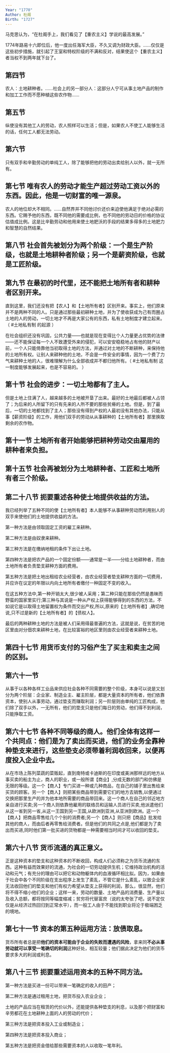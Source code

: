 ```yaml
---
Year: "1770"
Author: 杜阁
Birth: "1727"
---
```

马克思认为，“在杜阁手上，我们看见了【重农主义】学说的最高发展。”

1774年路易十六即位后，他一度出任海军大臣，不久又调为财政大臣。……仅仅是这些初步措施，就引起了王室和特权阶级的不满和反对，结果使这个【重农主义】者当权不到两年就下台了。

## 第四节

农人：土地耕种者。……社会上的另一部分人：这部分人宁可从事土地产品的制作和加工工作而不愿种植这些农作物……

## 第五节

纵使没有其他工人的劳动，农人照样可以生活；但是，如果农人不使工人能够生活的话，任何工人都无法劳动。

## 第六节

只有双手和辛勤劳动的单纯工人，除了能够把他的劳动出卖给别人以外，就一无所有。

## 第七节 唯有农人的劳动才能生产超过劳动工资以外的东西。因此，他是一切财富的唯一源泉。

农人的地位却大不相同。……自然界并不同他讨价还价来迫使他满足于绝对必需的东西。它赐予他的东西，既不同他的需要成比例，也不同他的劳动日的价格的协议估值成比例。这是比辛勤劳动和他用来使土地肥沃的手段的结果多得多的土地肥力和智慧的自然结果。

## 第八节 社会首先被划分为两个阶级：一个是生产阶级，也就是土地耕种者阶级；另一个是薪资阶级，也就是工匠阶级。

## 第九节 在最初的时代里，还不能把土地所有者和耕种者区别开来。

直到这里，我们还没有把【农人】和【土地所有者】区别开来。事实上，他们原来并不是两种不同的人。只是通过那些最初耕种土地，并为了使收获成为己有而圈占土地的人的劳动，一切土地才不再是大家公有的东西，私有土地制度才建立起来。（ #土地私有制 的起源 ）

在社会组织还没有巩固，公共力量——也就是现在变得比个人力量更占优势的法律——还不能保证每一个人不致遭受外来的侵犯，可以安安稳稳地占有他的财产以前，一个人只能倚靠他当初取得土地的方法，并通过对土地的不断耕种，来保持他的土地所有权。让别人来耕种他的土地，不会是一件安全的事情，因为一个费了力气来耕种土地的人，很难理解为什么全部收成并不都归他所有。（ #土地私有制 这一制度能够发展起来，也是不容易的。 ）

## 第十节 社会的进步：一切土地都有了主人。

但是土地上住满了人，越来越多的土地被开垦了出来。最好的土地最后都被人占领了；为后来的人所留下的只有先来的人所不要的那些贫瘠的土地。但是，到了最后，一切的土地都找到了主人；那些没有得到产权的人最初没有其他办法，只能从事【薪资阶级】的工作，用他们双手的劳动从从事耕种的【土地所有者】那里换取剩余的农作物。

## 第十一节 土地所有者开始能够把耕种劳动交由雇用的耕种者来负担。

## 第十五节 社会再被划分为土地耕种者、工匠和土地所有者三个阶级。

## 第二十八节 扼要重述各种使土地提供收益的方法。

我已经列举了五种不同的使【土地所有者】本人能够不从事耕种劳动而利用别人的双手来使他们的土地提供收益的方法。

第一种方法是由领取固定工资的雇工来耕种。

第二种方法是由奴隶来耕种。

第三种方法是在缴纳地租的条件下出让土地。

第四种方法是把农产品的一个固定份额——通常是一半——分给土地耕种者，而由土地所有者负责垫支耕种方面的费用。

第五种方法是把土地出租给农业经营者，由农业经营者垫支耕种方面的一切费用，并应许在议定的年限以内向土地所有者缴付一种固定不变的收入。

在这五种方法中,第一种开销太大,很少被人采用；第二种只能在那些仍然是愚昧而野蛮的国家里实行;第三种与其说是一种从产权上获得能够得到的东西的方法，不如说它是以取得土地留置权为条件而交出产权,所以,原来的【土地所有者】,确切地说,只不过是新的【土地所有者】的【债权人】。

最后的两种耕种土地的方法是被人们采用得最普遍的方法，这就是说，在贫苦的地区里由对分佃农来耕种土地，在比较富裕的地区里则由农业经营者来耕种土地。

## 第四十七节 用货币支付的习俗产生了买主和卖主之间的区别。

## 第六十一节

从事于以各种各样工业品来供应社会各种不同需要的整个阶级，本身可以说是又划分为两个阶层：企业家、制造业主、雇主阶层，都是大量资本的所有者，他们依靠资本，使别人从事劳动，通过垫支而赚取利润；另一阶层则由单纯的工匠构成，他们除了双手以外，一无所有，他们的垫支只是他们每日的劳动，他们得不到利润，只能挣取工资。

## 第六十七节 各种不同等级的商人。他们全体有这样一个共同点：他们是为了卖出而买进，他们的业务全靠种种垫支来进行，这些垫支必须带着利润收回来，以便再度投入企业中去。

从在市场上陈列菜蔬的菜贩起，直到南特或卡迪斯的在印度或美洲那样远的地方从事买卖的船主为止，商人的职业，或一般所谓【商业】,分成无数的部门和仿佛是无限的等级。这一个【商人】专门买进一种或几种商品，在自己的铺子里出售给来买货的顾客。另一个【商人】则把某些商品带到需要它们的地方去销售,以便通过交换把那里生产的并为他本地所需要的商品带回来。这一个商人在自己的邻近地方亲自进行买卖;另一个商人则依靠他雇用的联络员和运输人员进行买卖,他派遣他们从这一省到另一省,从这一王国到另一王国,从欧洲到亚洲,从亚洲到欧洲。这一个【商人】把商品零售给几个个别的消费者;另一个【商人】则只把【商品】批发给其他的商人，而由后者再零售给消费者。但是他们的共同之点是,他们都是为了卖出而买进,同时他们第一批买进的货物都是一种需要相当时间才可以收回的垫支。

## 第六十八节 货币流通的真正意义。

正是这种资本的垫支和这种资本的不断收回，构成人们必须称之为货币流通的东西。这种有益而效果好的流通，为社会的一切劳动提供生机；它维持政治机构的活动和元气；有充分的理由可以把它和动物躯体内的血液循环相比拟。因为，如果由于社会中各个不同阶级在支出程序上发生了紊乱，不管它是什么紊乱，以致企业家无法收回他们的垫支和他们有权力希望从垫支上获得的利润，那么，很显然，他们将不得不缩小他们的企业；这样一来，劳动的数量、土地产品的消费量、生产量以及收入总额，都将按同等幅度缩减；贫穷将代替富庶（说的太夸张了吧，说不定仅仅是从经济过热回归到正常水平），而一般工人由于不能找到职业将沦于极端困乏的境地。

## 第七十一节 资本的第五种运用方法：放债取息。

货币所有者总是把**他们的资本可能由于企业的失败而遭遇的风险**，拿来同**不必从事劳动就可以享受一笔确切的利润**这种好处，相互较量；他们据此决定为他们的货币要求多大的利润或利息。

## 第八十三节 扼要重述运用资本的五种不同方法。

第一种方法是买进一份可以带来一笔确定的收入的田产；

第二种方法是通过租用土地，把货币投入农业企业；

土地的产品应当在租赁的代价以外，还能提供各种垫支的利息，以及那个把财富和辛劳都花在土地耕种上面的人的劳动的代价；

第三种方法是把资本投入工业或制造业；

第四种方法是把资本投入商业；

第五种方法是把资金借给那些需要资本的人以收取一笔年利。